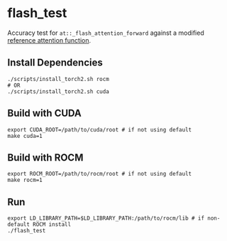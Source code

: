 # flash_test

Accuracy test for `at::_flash_attention_forward` against a modified [reference attention function](https://github.com/Dao-AILab/flash-attention/blob/0e79d71175346c7151f49ab6287084a052bc9613/tests/test_flash_attn.py#L217).

## Install Dependencies
```
./scripts/install_torch2.sh rocm
# OR
./scripts/install_torch2.sh cuda
```

## Build with CUDA

```
export CUDA_ROOT=/path/to/cuda/root # if not using default
make cuda=1
```


## Build with ROCM

```
export ROCM_ROOT=/path/to/rocm/root # if not using default
make rocm=1
```


## Run
```
export LD_LIBRARY_PATH=$LD_LIBRARY_PATH:/path/to/rocm/lib # if non-default ROCM install
./flash_test
```
